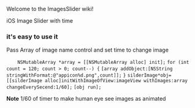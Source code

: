 Welcome to the ImagesSlider wiki!


iOS Image Slider with time 

### it's easy to use it 

Pass Array of image name control and set time to change image


`    NSMutableArray *array = [[NSMutableArray alloc] init];`
    `for (int count = 120; count > 0; count--) {`
        `[array addObject:[NSString stringWithFormat:@"appicon%d.png",count]];`
    `}`
    `silderImage*obj=[[silderImage alloc]initWithImageOfView:imageView withImages:array changeEverySecend:1/60];`
    `[obj run];`

**Note**
1/60 of timer to make  human eye see images as animated
